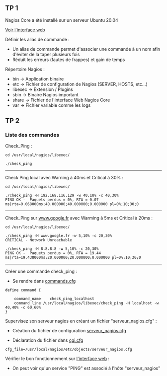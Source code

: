 ## TP 1

Nagios Core a été installé sur un serveur Ubuntu 20.04

[Voir l'interface web](https://github.com/KooKaik/Nagios/blob/master/Capture%20Ecran/NagiosCore.png)

Définir les alias de commande :
- Un alias de commande permet d'associer une commande à un nom afin d'éviter de la taper plusieurs fois
- Réduit les erreurs (fautes de frappes) et gain de temps


Répertoire Nagios :
- bin -> Application binaire
- etc -> Fichier de configuration de Nagios (SERVER, HOSTS, etc...)
- libexec -> Extension / Plugins
- sbin -> Binaire Nagios important
- share -> Fichier de l'interface Web Nagios Core
- var -> Fichier variable comme les logs

## TP 2

### Liste des commandes

Check_Ping :

```
cd /usr/local/nagios/libexec/
```

```
./check_ping
```

---

Check Ping local avec Warning à 40ms et Critical à 30% :

```
cd /usr/local/nagios/libexec/
```

```
./check_ping -H 192.168.116.129 -w 40,10% -c 40,30%
PING OK -  Paquets perdus = 0%, RTA = 0.07 ms|rta=0.068000ms;40.000000;40.000000;0.000000 pl=0%;10;30;0
```

---

Check_Ping sur www.google.fr avec Warming à 5ms et Critical à 20ms :

```
cd /usr/local/nagios/libexec/
```

```
./check_ping -H www.google.fr -w 5,10% -c 20,30%
CRITICAL - Network Unreachable
```

```
./check_ping -H 8.8.8.8 -w 5,10% -c 20,30%
PING OK -  Paquets perdus = 0%, RTA = 19.44 ms|rta=19.438000ms;20.000000;20.000000;0.000000 pl=0%;10;30;0
```

---

Créer une commande check_ping :
- Se rendre dans [commands.cfg](https://github.com/KooKaik/Nagios/blob/master/Fichiers%20de%20Congifuration/objects/commands.cfg)
```
define command {

    command_name    check_ping_localhost
    command_line /usr/local/nagios/libexec/check_ping -H localhost -w 40,40% -c 60,60%
}
```

Supervisez son serveur nagios en créant un fichier "serveur_nagios.cfg" :
- Création du fichier de configuration [serveur_nagios.cfg](https://github.com/KooKaik/Nagios/blob/master/Fichiers%20de%20Congifuration/objects/serveur_nagios.cfg)

- Déclaration du fichier dans [cgi.cfg](https://github.com/KooKaik/Nagios/blob/master/Fichiers%20de%20Congifuration/cgi.cfg)
```
cfg_file=/usr/local/nagios/etc/objects/serveur_nagios.cfg
```

Vérifier le bon fonctionnement sur [l'interface web](https://github.com/KooKaik/Nagios/blob/master/Capture%20Ecran/Services.png) :
- On peut voir qu'un service "PING" est associé à l'hôte "serveur_nagios"

